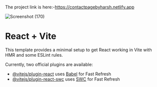 
The project link is here:-https://contactpagebyharsh.netlify.app

![Screenshot (170)](https://github.com/harshsinghmumbai/project-2_Contact-Page/assets/145204222/71cf3152-cc11-4e9f-8c0f-11e6ce6f5852)

 
# React + Vite

This template provides a minimal setup to get React working in Vite with HMR and some ESLint rules.

Currently, two official plugins are available:

- [@vitejs/plugin-react](https://github.com/vitejs/vite-plugin-react/blob/main/packages/plugin-react/README.md) uses [Babel](https://babeljs.io/) for Fast Refresh
- [@vitejs/plugin-react-swc](https://github.com/vitejs/vite-plugin-react-swc) uses [SWC](https://swc.rs/) for Fast Refresh

